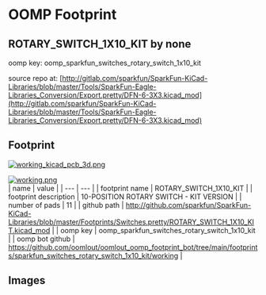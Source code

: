 # OOMP Footprint  
## ROTARY_SWITCH_1X10_KIT  by none  
  
oomp key: oomp_sparkfun_switches_rotary_switch_1x10_kit  
  
source repo at: [http://gitlab.com/sparkfun/SparkFun-KiCad-Libraries/blob/master/Tools/SparkFun-Eagle-Libraries_Conversion/Export.pretty/DFN-6-3X3.kicad_mod](http://gitlab.com/sparkfun/SparkFun-KiCad-Libraries/blob/master/Tools/SparkFun-Eagle-Libraries_Conversion/Export.pretty/DFN-6-3X3.kicad_mod)  
## Footprint  
  
[![working_kicad_pcb_3d.png](working_kicad_pcb_3d_600.png)](working_kicad_pcb_3d.png)  
  
[![working.png](working_600.png)](working.png)  
| name | value | 
| --- | --- | 
| footprint name | ROTARY_SWITCH_1X10_KIT | 
| footprint description | 10-POSITION ROTARY SWITCH - KIT VERSION | 
| number of pads | 11 | 
| github path | http://github.com/sparkfun/SparkFun-KiCad-Libraries/blob/master/Footprints/Switches.pretty/ROTARY_SWITCH_1X10_KIT.kicad_mod | 
| oomp key | oomp_sparkfun_switches_rotary_switch_1x10_kit | 
| oomp bot github | https://github.com/oomlout/oomlout_oomp_footprint_bot/tree/main/footprints/sparkfun_switches_rotary_switch_1x10_kit/working | 
## Images  

